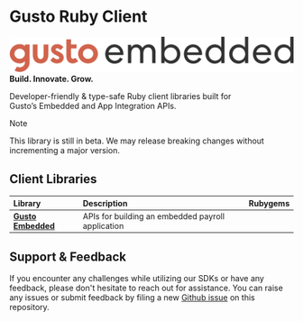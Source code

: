 # Gusto Ruby Client
![gusto logo](./assets/Gusto_logo.png)
**Build. Innovate. Grow.**

Developer-friendly & type-safe Ruby client libraries built for Gusto’s Embedded and App Integration APIs.

> [!NOTE]
> This library is still in beta. We may release breaking changes without incrementing a major version.

## Client Libraries

<!-- Start Gusto Ruby Client Libraries -->
| Library | Description | Rubygems |
| :- |:- |:- |
| **[Gusto Embedded](https://github.com/Gusto/gusto-ruby-client/tree/main/gusto_embedded#gusto)** | APIs for building an embedded payroll application | |
<!-- End Gusto Ruby Client Libraries -->

<!-- Start Gusto Support Notes -->
## Support & Feedback

If you encounter any challenges while utilizing our SDKs or have any feedback, please don't hesitate to reach out for assistance.
You can raise any issues or submit feedback by filing a new [Github issue](https://github.com/Gusto/gusto-ruby-client/issues/new) on this repository.

<!-- End Gusto Support Notes -->
